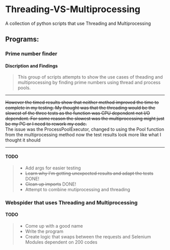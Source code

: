 # Threading-VS-Multiprocessing

A collection of python scripts that use Threading and Multiprocessing

## Programs:
### Prime number finder
#### Discription and Findings
> This group of scripts attempts to show the use cases of theading and multiprocessing by finding prime numbers using thread and process pools. 
___
<s>However the timed results show that neither method improved the time to complete in my testing. My thought was that the threading would be the slowest of the three tests as the function was CPU dependent not I/O dependent. For some reason the slowest was the multiprocessing might just be my PC or I need to rework my code.</s> <br>The issue was the ProcessPoolExecutor, changed to using the Pool function from the multiprocessing method now the test results look more like what I thought it should
___
#### TODO
> - Add args for easier testing
> - <s>Learn why I'm getting unexpected results and adapt the tests</s> DONE!
> - <s>Clean up imports</s> DONE!
> - Attempt to combine mutiprocessing and threading 
### Webspider that uses Threading and Multiprocessing
#### TODO
> - Come up with a good name
> - Write the program
> - Create logic that swaps between the requests and Selenium Modules dependent on 200 codes
